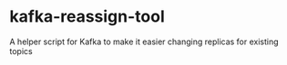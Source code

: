 # kafka-reassign-tool
A helper script for Kafka to make it easier changing replicas for existing topics
